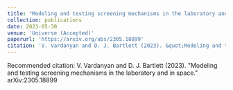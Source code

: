 ```yaml
---
title: "Modeling and testing screening mechanisms in the laboratory and in space"
collection: publications
date: 2023-05-30
venue: 'Universe (Accepted)'
paperurl: 'https://arxiv.org/abs/2305.18899'
citation: 'V. Vardanyan and D. J. Bartlett (2023). &quot;Modeling and testing screening mechanisms in the laboratory and in space.&quot; <i>arXiv:2305.18899</i>.'
---
```


Recommended citation: V. Vardanyan and D. J. Bartlett (2023). "Modeling and testing screening mechanisms in the laboratory and in space." arXiv:2305.18899
